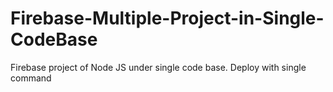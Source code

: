 # Firebase-Multiple-Project-in-Single-CodeBase
Firebase project of Node JS under single code base. Deploy with single command
